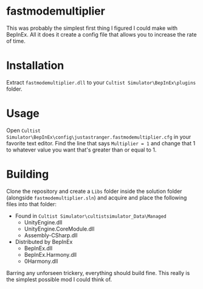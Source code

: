 ﻿# fastmodemultiplier
This was probably the simplest first thing I figured I could make with BepInEx. All it does it create a config file that allows you to increase the rate of time.

# Installation
Extract `fastmodemultiplier.dll` to your `Cultist Simulator\BepInEx\plugins` folder.

# Usage
Open `Cultist Simulator\BepInEx\config\justastranger.fastmodemultiplier.cfg` in your favorite text editor.
Find the line that says `Multiplier = 1` and change that 1 to whatever value you want that's greater than or equal to 1. 

# Building
Clone the repository and create a `Libs` folder inside the solution folder (alongside `fastmodemultiplier.sln`) and acquire and place the following files into that folder:
 - Found in `Cultist Simulator\cultistsimulator_Data\Managed`
   - UnityEngine.dll
   - UnityEngine.CoreModule.dll
   - Assembly-CSharp.dll
 - Distributed by BepInEx
   - BepInEx.dll
   - BepInEx.Harmony.dll
   - 0Harmony.dll

Barring any unforseen trickery, everything should build fine. This really is the simplest possible mod I could think of.